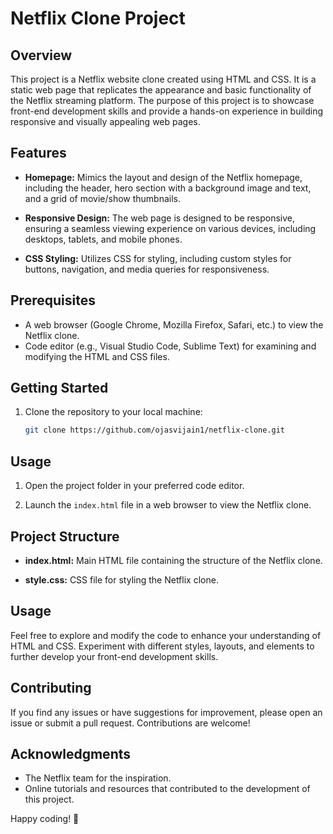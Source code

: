 # Netflix Clone Project

## Overview

This project is a Netflix website clone created using HTML and CSS. It is a static web page that replicates the appearance and basic functionality of the Netflix streaming platform. The purpose of this project is to showcase front-end development skills and provide a hands-on experience in building responsive and visually appealing web pages.

## Features

- **Homepage:** Mimics the layout and design of the Netflix homepage, including the header, hero section with a background image and text, and a grid of movie/show thumbnails.
  
- **Responsive Design:** The web page is designed to be responsive, ensuring a seamless viewing experience on various devices, including desktops, tablets, and mobile phones.

- **CSS Styling:** Utilizes CSS for styling, including custom styles for buttons, navigation, and media queries for responsiveness.

## Prerequisites

- A web browser (Google Chrome, Mozilla Firefox, Safari, etc.) to view the Netflix clone.
- Code editor (e.g., Visual Studio Code, Sublime Text) for examining and modifying the HTML and CSS files.

## Getting Started

1. Clone the repository to your local machine:

   ```bash
   git clone https://github.com/ojasvijain1/netflix-clone.git

## Usage

1. Open the project folder in your preferred code editor.

2. Launch the `index.html` file in a web browser to view the Netflix clone.

## Project Structure

- **index.html:** Main HTML file containing the structure of the Netflix clone.
  
- **style.css:** CSS file for styling the Netflix clone.

## Usage

Feel free to explore and modify the code to enhance your understanding of HTML and CSS. Experiment with different styles, layouts, and elements to further develop your front-end development skills.

## Contributing

If you find any issues or have suggestions for improvement, please open an issue or submit a pull request. Contributions are welcome!

## Acknowledgments

- The Netflix team for the inspiration.
- Online tutorials and resources that contributed to the development of this project.

Happy coding! 🚀
